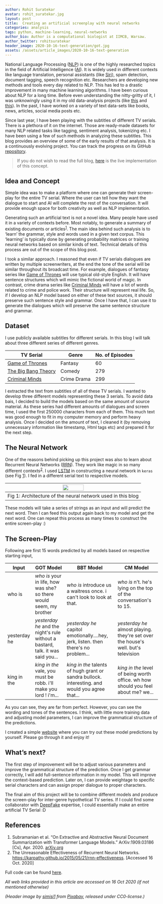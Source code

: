 ```yaml
---
author: Rohit Suratekar
avatar: rohit_suratekar.jpg
layout: post
title:  Creating an artificial screenplay with neural networks
categories: analysis 
tags: python, machine-learning, neural-networks
author_bio: Author is a computational biologist at IIMCB, Warsaw.
author_twitter: rohitsuratekar
header_image: 2020-10-16-text-generation/got.jpg
assets: /assets/article_images/2020-10-16-text-generation
---
```


National Language Processing ([NLP](https://en.wikipedia.org/wiki/Natural_language_processing)) is one of the highly researched topics in the field 
of Artificial Intelligence ([AI](https://en.wikipedia.org/wiki/Artificial_intelligence)). It is widely used in different contexts like language 
translation, personal assistants (like [Siri](https://en.wikipedia.org/wiki/Siri)), spam detection, document tagging, speech 
recognition etc. Researchers are developing new methods and tools every day related to NLP. 
This has led to a drastic improvement in many machine learning algorithms. I have been curious 
about NLP for a long time.  Before even understanding the nitty-gritty of it, I was unknowingly 
using it in my old data-analysis projects (like [this](https://weirddata.github.io/2018/09/15/orf-applications.html) and [this](https://weirddata.github.io/2019/03/12/indian-publications.html)). In the past, I have worked 
on a variety of text data-sets like books, news, articles, social media posts etc.


Since last year, I have been playing with the subtitles of different TV serials. There is a 
plethora of it on the internet. Those are ready-made datasets for many NLP related tasks 
like tagging, sentiment analysis, tokenizing etc. I have been using a few of such methods in 
analyzing these subtitles. This blog provides an overview of some of the early results of that 
analysis. It is a continuously evolving project. You can track the progress on its GitHub [repository](https://github.com/WeirdData/SubtitleAnalysis).

> If you do not wish to read the full blog, [here](https://subtitleanalysis.web.app/) is the live implementation of this concept.


## Idea and Concept

Simple idea was to make a platform where one can generate their screen-play for the entire TV serial. 
Where the user can tell how they want the dialogue to start and AI will complete the rest of the conversation. 
It will provide enough space for both creativity as well as NLP implementation.


Generating such an artificial text is not a novel idea. Many people have used it in a variety of contexts before. 
Most notably, to generate a summary of existing documents or articles<sup>[1](#ref1)</sup>. The main idea behind such analysis is 
to ‘learn’ the grammar, style and words used in a given text corpus. This ‘learning’ is typically done by 
generating probability matrices or training neural networks based on similar kinds of text. Technical details 
of this process are out of the scope of this blog post.


I took a similar approach. I reasoned that even if TV serials dialogues are written by multiple screenwriters, at the end the 
tone of the serial will be similar throughout its broadcast time. For example, dialogues of fantasy series like [Game of Thrones](https://www.imdb.com/title/tt0944947/) 
will use typical old-style English. It will have sentence structures which will mimic the fictional world of magic. In contrast,
 crime drama series like [Criminal Minds](https://www.imdb.com/title/tt0452046/) will have a lot of words related to crime and police work. Their structure will 
 represent real life. So, if I develop an NLP model based on either of these text sources, it should preserve such sentence style and grammar. 
 Once I have that, I can use it to generate the dialogues which will preserve the same sentence structure and grammar.
 
## Dataset
I use publicly available subtitles for different serials. In this blog I will talk about three 
different series of different genres. 

|TV Serial | Genre |No. of Episodes |
| -- | -- | -- |
| [Game of Thrones](https://www.imdb.com/title/tt0944947/) | Fantasy  | 60 |
| [The Big Bang Theory](https://www.imdb.com/title/tt0898266/)  | Comedy  | 279 |
| [Criminal Minds](https://www.imdb.com/title/tt0452046/)  | Crime Drama  | 299 |


I extracted the text from subtitles of all of these TV serials. I wanted to develop three different models 
representing these 3 serials. To avoid data bais, I decided to build the models based on the same amount of 
source material.  As these series had different amounts of dialogues and screen time, I used the first 
250000 characters from each of them. This much text was good enough to fit in my computer memory and perform 
heavy analysis. Once I decided on the amount of text, I cleaned it (by removing unnecessary information like 
timestamp, Html tags etc) and prepared it for the next step.

## The Neural Network

One of the reasons behind picking up this project was also to learn about Recurrent Neural Networks ([RRN](https://en.wikipedia.org/wiki/Recurrent_neural_network)). 
They work like magic in so many different contexts<sup>[2](#ref2)</sup>. I used [LSTM](https://en.wikipedia.org/wiki/Long_short-term_memory) 
in constructing a neural network in `keras` (see Fig [1](#fig1)). I fed in a different serial text to respective models.

|<a name="fig1"></a> <img src="{{page.assets}}/got_model.png" width="40%"/>|
|:--:|
| Fig 1: Architecture of the neural network used in this blog|

These models will take a series of strings as an input and will predict the next word. 
Then I can feed this output again back to my model and get the next word. One can repeat this 
process as many times to construct the entire screen-play :)

## The Screen-Play

Following are first 15 words predicted by all models based on respective starting input,

|Input | GOT Model | BBT Model | CM Model |
| -- | -- | -- | -- |
| who is | _who is_ your in life, how was she? so there would seem, my brother | _who is_ introduce us a waitress once. i can't look to look at that. | _who is_ n't. he's lying on the top of the conversation's to 15. |
| yesterday he | _yesterday he_ and the night's rule without a bastard, talk. it was said you... | _yesterday he_ capitol emotionally....hey, jerk, listen. then there's no problem... | _yesterday he_ almost playing. they're set over the house's well. but's television |
| king in the | _king in the_ vale, you must be robb. i'll make you lord ! i'm... | _king in the_ talents of hugh grant or sandra bullock. interesting. and would you agree that...| _king in the_ level of being worth office. wh how should you feel about me? we... |


As you can see, they are far from perfect. However, you can see the wording and tones of the sentences. 
I think, with little more training data and adjusting model parameters, I can improve the grammatical 
structure of the predictions.

I created a simple [website](https://subtitleanalysis.web.app/) where you can try out these model predictions by 
yourself. Please go through it and enjoy it!

## What’s next?

The first step of improvement will be to adjust various parameters and improve the grammatical structure 
of the prediction. Once I get grammar correctly, I will add full-sentence information in my model. 
This will improve the context-based prediction. Later on, I can provide weightage to specific serial 
characters and can assign proper dialogue to proper characters.


The final aim of this project will be to combine different models and produce the screen-play 
for inter-genre hypothetical TV series. If I could find some collaborator with [DeepFake](https://en.wikipedia.org/wiki/Deepfake) expertise, 
I could essentially make an entire artificial TV Serial :D

## References

1. <a name="ref1"></a> Subramanian et al. “On Extractive and Abstractive Neural Document Summarization with Transformer Language Models.” 
ArXiv:1909.03186 [Cs], Apr. 2020. [arXiv.org](http://arxiv.org/abs/1909.03186)
2. <a name="ref2"></a> The Unreasonable Effectiveness of Recurrent Neural Networks. https://karpathy.github.io/2015/05/21/rnn-effectiveness. [Accessed 16 Oct. 2020]
 

Full code can be found [here](https://github.com/WeirdData/SubtitleAnalysis). 

_All web links provided in this article are accessed on 16 Oct 2020 (if not mentioned otherwise)_

  
*(Header image by <a href="https://pixabay.com/users/simisi1-5920903/">simisi1</a> from <a href="https://pixabay.com/">Pixabay</a>, released under CC0-license.)*
